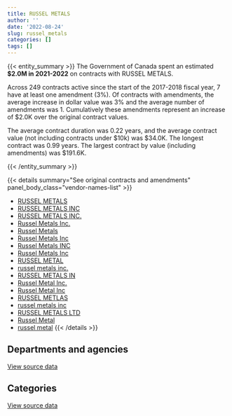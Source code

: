 ```yaml
---
title: RUSSEL METALS
author: ''
date: '2022-08-24'
slug: russel_metals
categories: []
tags: []
---
```


<script src="/rmarkdown-libs/htmlwidgets/htmlwidgets.js"></script>
<link href="/rmarkdown-libs/datatables-css/datatables-crosstalk.css" rel="stylesheet" />
<script src="/rmarkdown-libs/datatables-binding/datatables.js"></script>
<script src="/rmarkdown-libs/jquery/jquery-3.6.0.min.js"></script>
<link href="/rmarkdown-libs/dt-core-bootstrap/css/dataTables.bootstrap.min.css" rel="stylesheet" />
<link href="/rmarkdown-libs/dt-core-bootstrap/css/dataTables.bootstrap.extra.css" rel="stylesheet" />
<script src="/rmarkdown-libs/dt-core-bootstrap/js/jquery.dataTables.min.js"></script>
<script src="/rmarkdown-libs/dt-core-bootstrap/js/dataTables.bootstrap.min.js"></script>
<link href="/rmarkdown-libs/crosstalk/css/crosstalk.min.css" rel="stylesheet" />
<script src="/rmarkdown-libs/crosstalk/js/crosstalk.min.js"></script>
<script src="/rmarkdown-libs/htmlwidgets/htmlwidgets.js"></script>
<link href="/rmarkdown-libs/datatables-css/datatables-crosstalk.css" rel="stylesheet" />
<script src="/rmarkdown-libs/datatables-binding/datatables.js"></script>
<script src="/rmarkdown-libs/jquery/jquery-3.6.0.min.js"></script>
<link href="/rmarkdown-libs/dt-core-bootstrap/css/dataTables.bootstrap.min.css" rel="stylesheet" />
<link href="/rmarkdown-libs/dt-core-bootstrap/css/dataTables.bootstrap.extra.css" rel="stylesheet" />
<script src="/rmarkdown-libs/dt-core-bootstrap/js/jquery.dataTables.min.js"></script>
<script src="/rmarkdown-libs/dt-core-bootstrap/js/dataTables.bootstrap.min.js"></script>
<link href="/rmarkdown-libs/crosstalk/css/crosstalk.min.css" rel="stylesheet" />
<script src="/rmarkdown-libs/crosstalk/js/crosstalk.min.js"></script>

{{< entity_summary >}}
The Government of Canada spent an estimated **\$2.0M in 2021-2022** on contracts with RUSSEL METALS.

Across 249 contracts active since the start of the 2017-2018 fiscal year, 7 have at least one amendment (3%). Of contracts with amendments, the average increase in dollar value was 3% and the average number of amendments was 1. Cumulatively these amendments represent an increase of \$2.0K over the original contract values.

The average contract duration was 0.22 years, and the average contract value (not including contracts under \$10k) was \$34.0K. The longest contract was 0.99 years. The largest contract by value (including amendments) was \$191.6K.

{{< /entity_summary >}}

{{< details summary="See original contracts and amendments" panel_body_class="vendor-names-list" >}}
- [RUSSEL METALS](https://search.open.canada.ca/en/ct/?sort=contract_value_f%20desc&page=1&search_text=%22RUSSEL%20METALS%22)
- [RUSSEL METALS INC](https://search.open.canada.ca/en/ct/?sort=contract_value_f%20desc&page=1&search_text=%22RUSSEL%20METALS%20INC%22)
- [RUSSEL METALS INC.](https://search.open.canada.ca/en/ct/?sort=contract_value_f%20desc&page=1&search_text=%22RUSSEL%20METALS%20INC.%22)
- [Russel Metals Inc.](https://search.open.canada.ca/en/ct/?sort=contract_value_f%20desc&page=1&search_text=%22Russel%20Metals%20Inc.%22)
- [Russel Metals](https://search.open.canada.ca/en/ct/?sort=contract_value_f%20desc&page=1&search_text=%22Russel%20Metals%22)
- [Russel Metals Inc](https://search.open.canada.ca/en/ct/?sort=contract_value_f%20desc&page=1&search_text=%22Russel%20Metals%20Inc%22)
- [Russel Metals INC](https://search.open.canada.ca/en/ct/?sort=contract_value_f%20desc&page=1&search_text=%22Russel%20Metals%20INC%22)
- [Russel Metals Inc](https://search.open.canada.ca/en/ct/?sort=contract_value_f%20desc&page=1&search_text=%22Russel%20%20Metals%20Inc%22)
- [RUSSEL METAL](https://search.open.canada.ca/en/ct/?sort=contract_value_f%20desc&page=1&search_text=%22RUSSEL%20METAL%22)
- [russel metals inc.](https://search.open.canada.ca/en/ct/?sort=contract_value_f%20desc&page=1&search_text=%22russel%20metals%20inc.%22)
- [RUSSEL METALS IN](https://search.open.canada.ca/en/ct/?sort=contract_value_f%20desc&page=1&search_text=%22RUSSEL%20METALS%20IN%22)
- [Russel Metal Inc.](https://search.open.canada.ca/en/ct/?sort=contract_value_f%20desc&page=1&search_text=%22Russel%20Metal%20Inc.%22)
- [Russel Metal Inc](https://search.open.canada.ca/en/ct/?sort=contract_value_f%20desc&page=1&search_text=%22Russel%20Metal%20Inc%22)
- [RUSSEL METLAS](https://search.open.canada.ca/en/ct/?sort=contract_value_f%20desc&page=1&search_text=%22RUSSEL%20METLAS%22)
- [russel metals inc](https://search.open.canada.ca/en/ct/?sort=contract_value_f%20desc&page=1&search_text=%22russel%20metals%20inc%22)
- [RUSSEL METALS LTD](https://search.open.canada.ca/en/ct/?sort=contract_value_f%20desc&page=1&search_text=%22RUSSEL%20METALS%20LTD%22)
- [Russel Metal](https://search.open.canada.ca/en/ct/?sort=contract_value_f%20desc&page=1&search_text=%22Russel%20Metal%22)
- [russel metal](https://search.open.canada.ca/en/ct/?sort=contract_value_f%20desc&page=1&search_text=%22russel%20metal%22)
{{< /details >}}

## Departments and agencies

<div id="htmlwidget-1" style="width:100%;height:auto;" class="datatables html-widget"></div>
<script type="application/json" data-for="htmlwidget-1">{"x":{"style":"bootstrap","filter":"none","vertical":false,"data":[["<a href=\"/departments/csc-scc/\">Correctional Service of Canada<\/a>","<a href=\"/departments/dfo-mpo/\">Fisheries and Oceans Canada<\/a>","<a href=\"/departments/dnd-mdn/\">National Defence<\/a>","<a href=\"/departments/nrc-cnrc/\">National Research Council Canada<\/a>","<a href=\"/departments/pc/\">Parks Canada<\/a>"],[1102334.4,88226.7,913604.82,51431.95,30849.42],[1282928.87,null,398839.12,null,13234.28],[753736.61,32495.23,208972.92,null,45786.31],[1408117.25,162467.93,363089.25,23345,null]],"container":"<table class=\"table table-striped table-hover row-border order-column display\">\n  <thead>\n    <tr>\n      <th>Department<\/th>\n      <th>2018-2019<\/th>\n      <th>2019-2020<\/th>\n      <th>2020-2021<\/th>\n      <th>2021-2022<\/th>\n    <\/tr>\n  <\/thead>\n<\/table>","options":{"order":[[4,"desc"]],"pageLength":10,"autoWidth":true,"columnDefs":[{"targets":1,"render":"function(data, type, row, meta) {\n    return type !== 'display' ? data : DTWidget.formatCurrency(data, \"$\", 2, 3, \",\", \".\", true, null);\n  }"},{"targets":2,"render":"function(data, type, row, meta) {\n    return type !== 'display' ? data : DTWidget.formatCurrency(data, \"$\", 2, 3, \",\", \".\", true, null);\n  }"},{"targets":3,"render":"function(data, type, row, meta) {\n    return type !== 'display' ? data : DTWidget.formatCurrency(data, \"$\", 2, 3, \",\", \".\", true, null);\n  }"},{"targets":4,"render":"function(data, type, row, meta) {\n    return type !== 'display' ? data : DTWidget.formatCurrency(data, \"$\", 2, 3, \",\", \".\", true, null);\n  }"},{"width":"16%","targets":[1,2,3,4]},{"className":"dt-right","targets":[1,2,3,4]}],"orderClasses":false}},"evals":["options.columnDefs.0.render","options.columnDefs.1.render","options.columnDefs.2.render","options.columnDefs.3.render"],"jsHooks":[]}</script>
<p class="text-right">
<a href="https://github.com/GoC-Spending/contracts-data/tree/main/data/out/vendors/russel_metals/summary_by_fiscal_year_by_department.csv" class="source-data-link btn btn-link">View source data</a>
</p>

## Categories

<div id="htmlwidget-2" style="width:100%;height:auto;" class="datatables html-widget"></div>
<script type="application/json" data-for="htmlwidget-2">{"x":{"style":"bootstrap","filter":"none","vertical":false,"data":[["<a href=\"/categories/11_defence/\">Defence<\/a>","<a href=\"/categories/5_transportation_and_logistics/\">Transportation and logistics<\/a>","<a href=\"/categories/6_industrial_products_and_services/\">Industrial products and services<\/a>"],[null,32318,2154129.29],[24986,null,1670016.27],[null,32495.23,1008495.84],[null,null,1957019.43]],"container":"<table class=\"table table-striped table-hover row-border order-column display\">\n  <thead>\n    <tr>\n      <th>Category<\/th>\n      <th>2018-2019<\/th>\n      <th>2019-2020<\/th>\n      <th>2020-2021<\/th>\n      <th>2021-2022<\/th>\n    <\/tr>\n  <\/thead>\n<\/table>","options":{"order":[[4,"desc"]],"dom":"t","pageLength":30,"autoWidth":true,"columnDefs":[{"targets":1,"render":"function(data, type, row, meta) {\n    return type !== 'display' ? data : DTWidget.formatCurrency(data, \"$\", 2, 3, \",\", \".\", true, null);\n  }"},{"targets":2,"render":"function(data, type, row, meta) {\n    return type !== 'display' ? data : DTWidget.formatCurrency(data, \"$\", 2, 3, \",\", \".\", true, null);\n  }"},{"targets":3,"render":"function(data, type, row, meta) {\n    return type !== 'display' ? data : DTWidget.formatCurrency(data, \"$\", 2, 3, \",\", \".\", true, null);\n  }"},{"targets":4,"render":"function(data, type, row, meta) {\n    return type !== 'display' ? data : DTWidget.formatCurrency(data, \"$\", 2, 3, \",\", \".\", true, null);\n  }"},{"width":"16%","targets":[1,2,3,4]},{"className":"dt-right","targets":[1,2,3,4]}],"orderClasses":false,"lengthMenu":[10,25,30,50,100]}},"evals":["options.columnDefs.0.render","options.columnDefs.1.render","options.columnDefs.2.render","options.columnDefs.3.render"],"jsHooks":[]}</script>
<p class="text-right">
<a href="https://github.com/GoC-Spending/contracts-data/tree/main/data/out/vendors/russel_metals/summary_by_fiscal_year_by_category.csv" class="source-data-link btn btn-link">View source data</a>
</p>
